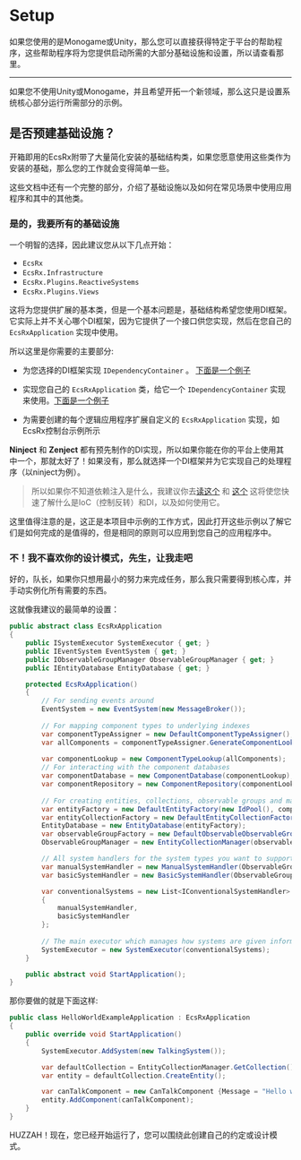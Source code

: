 # Setup

如果您使用的是Monogame或Unity，那么您可以直接获得特定于平台的帮助程序，这些帮助程序将为您提供启动所需的大部分基础设施和设置，所以请查看那里。

---

如果您不使用Unity或Monogame，并且希望开拓一个新领域，那么这只是设置系统核心部分运行所需部分的示例。

## 是否预建基础设施？

开箱即用的EcsRx附带了大量简化安装的基础结构类，如果您愿意使用这些类作为安装的基础，那么您的工作就会变得简单一些。

这些文档中还有一个完整的部分，介绍了基础设施以及如何在常见场景中使用应用程序和其中的其他类。

### 是的，我要所有的基础设施

一个明智的选择，因此建议您从以下几点开始：

- `EcsRx`
- `EcsRx.Infrastructure`
- `EcsRx.Plugins.ReactiveSystems`
- `EcsRx.Plugins.Views`

这将为您提供扩展的基本类，但是一个基本问题是，基础结构希望您使用DI框架。它实际上并不关心哪个DI框架，因为它提供了一个接口供您实现，然后在您自己的 `EcsRxApplication` 实现中使用。

所以这里是你需要的主要部分:

- 为您选择的DI框架实现 `IDependencyContainer` 。 [下面是一个例子](https://github.com/EcsRx/ecsrx/blob/master/src/EcsRx.Examples/Dependencies/NinjectDependencyContainer.cs)

- 实现您自己的 `EcsRxApplication` 类，给它一个 `IDependencyContainer` 实现来使用。[下面是一个例子](https://github.com/EcsRx/ecsrx/blob/master/src/EcsRx.Examples/Application/EcsRxConsoleApplication.cs)

- 为需要创建的每个逻辑应用程序扩展自定义的 `EcsRxApplication` 实现，如EcsRx控制台示例所示

**Ninject** 和 **Zenject** 都有预先制作的DI实现，所以如果你能在你的平台上使用其中一个，那就太好了！如果没有，那么就选择一个DI框架并为它实现自己的处理程序（以ninject为例）。

> 所以如果你不知道依赖注入是什么，我建议你去[读这个](https://grofit.gitbooks.io/development-for-winners/content/development/dependency-patterns/dependency-injection.html) 和 [这个](https://grofit.gitbooks.io/development-for-winners/content/development/dependency-patterns/inversion-of-control.html) 这将使您快速了解什么是IoC（控制反转）和DI，以及如何使用它。

这里值得注意的是，这正是本项目中示例的工作方式，因此打开这些示例以了解它们是如何完成的是值得的，但是相同的原则可以应用到您自己的应用程序中。

### 不！我不喜欢你的设计模式，先生，让我走吧

好的，队长，如果你只想用最小的努力来完成任务，那么我只需要得到核心库，并手动实例化所有需要的东西。

这就像我建议的最简单的设置：

```csharp
public abstract class EcsRxApplication
{
	public ISystemExecutor SystemExecutor { get; }
	public IEventSystem EventSystem { get; }
	public IObservableGroupManager ObservableGroupManager { get; }
	public IEntityDatabase EntityDatabase { get; }

	protected EcsRxApplication()
	{
		// For sending events around
		EventSystem = new EventSystem(new MessageBroker());
		
		// For mapping component types to underlying indexes
		var componentTypeAssigner = new DefaultComponentTypeAssigner();
		var allComponents = componentTypeAssigner.GenerateComponentLookups();
		
		var componentLookup = new ComponentTypeLookup(allComponents);
		// For interacting with the component databases
		var componentDatabase = new ComponentDatabase(componentLookup);
		var componentRepository = new ComponentRepository(componentLookup, componentDatabase);	
		
		// For creating entities, collections, observable groups and managing Ids
		var entityFactory = new DefaultEntityFactory(new IdPool(), componentRepository);
		var entityCollectionFactory = new DefaultEntityCollectionFactory(entityFactory);
		EntityDatabase = new EntityDatabase(entityFactory);
		var observableGroupFactory = new DefaultObservableObservableGroupFactory();
		ObservableGroupManager = new EntityCollectionManager(observableGroupFactory, entityDatabase, componentLookup);

		// All system handlers for the system types you want to support
		var manualSystemHandler = new ManualSystemHandler(ObservableGroupManager);
		var basicSystemHandler = new BasicSystemHandler(ObservableGroupManager);

		var conventionalSystems = new List<IConventionalSystemHandler>
		{
			manualSystemHandler,
            basicSystemHandler
		};
		
		// The main executor which manages how systems are given information
		SystemExecutor = new SystemExecutor(conventionalSystems);
	}

	public abstract void StartApplication();
}
```

那你要做的就是下面这样:

```csharp
public class HelloWorldExampleApplication : EcsRxApplication
{
	public override void StartApplication()
	{
		SystemExecutor.AddSystem(new TalkingSystem());

		var defaultCollection = EntityCollectionManager.GetCollection();
		var entity = defaultCollection.CreateEntity();

		var canTalkComponent = new CanTalkComponent {Message = "Hello world"};
		entity.AddComponent(canTalkComponent);
	}
}
```

HUZZAH！现在，您已经开始运行了，您可以围绕此创建自己的约定或设计模式。